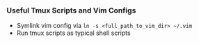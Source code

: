 ### Useful Tmux Scripts and Vim Configs
* Symlink vim config via ```ln -s <full_path_to_vim_dir> ~/.vim```
* Run tmux scripts as typical shell scripts
